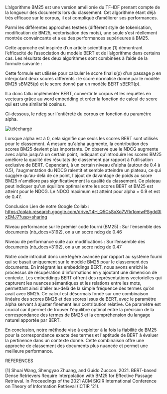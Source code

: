L’algorithme BM25 est une version améliorée du TF-IDF prenant compte de la longueur des documents lors du classement. Cet algorithme étant déjà très efficace sur le corpus, il est compliqué d’améliorer ses performances.

Parmi les différentes approches testées (différent style de tokenisation, modification de BM25, vectorisation des mots), une seule s’est réellement montrée convaincante et a eu des performances supérieures à BM25.

Cette approche est inspirée d’un article scientifique [1] démontrant l’efficacité de l’association du modèle BERT et de l’algorithme dans certains cas. Les résultats des deux algorithmes sont combinées à l’aide de la formule suivante : 
	

Cette formule est utilisée pour calculer le score final s(p) d'un passage p en interpolant deux scores différents : le score normalisé donné par le modèle BM25 sBM25(p) et le score donné par un modèle BERT sBERT(p).

Il a donc fallu implémenter BERT, convertir le corpus et les requêtes en vecteurs grâce au word embedding et créer la fonction de  calcul de score qui est une similarité cosinus.

Ci-dessous, le ndcg sur l'entièreté du corpus en fonction du paramètre alpha.

![téléchargé](https://github.com/runpaul/nlp_esilv/assets/115584547/df5332d7-8651-4002-aa60-5a3bdfad5d9d)


Lorsque alpha est à 0, cela signifie que seuls les scores BERT sont utilisés pour le classement. À mesure qu'alpha augmente, la contribution des scores BM25 devient plus importante.
On observe que le NDCG augmente avec alpha jusqu'à un certain point, indiquant qu'introduire les scores BM25 améliore la qualité des résultats de classement par rapport à l'utilisation exclusive de BERT.
Cependant, à un certain niveau d'alpha (autour de 0.4 à 0.5), l'augmentation du NDCG ralentit et semble atteindre un plateau, ce qui suggère qu'au-delà de ce point, l'ajout de davantage de poids au score BM25 n'améliore pas significativement la qualité du classement.
Ce plateau peut indiquer qu'un équilibre optimal entre les scores BERT et BM25 est atteint pour le NDCG. Le NDCG maximum est atteint pour alpha = 0.9 et est de 0.47. 



Conclusion
Lien de notre Google Collab : https://colab.research.google.com/drive/14H_Q5CsSoXo7Vflo1omwPSgdd3IxEMJ7?usp=sharing


Niveau performance sur le premier code fourni (BM25) :
Sur l’ensemble des documents (nb_docs=3192), on a un socre ndcg de 0.46

Niveau de performance suite aux modifications :
Sur l’ensemble des documents (nb_docs=3192), on a un socre ndcg de 0.47

Notre code introduit donc une légère avancée par rapport au système fourni qui se basait uniquement sur le modèle BM25 pour le classement des documents. En intégrant les embeddings BERT, nous avons enrichi le processus de récupération d'informations en y ajoutant une dimension de contexte. Les embeddings BERT offrent des représentations vectorielles qui capturent les nuances sémantiques et les relations entre les mots, permettant ainsi d'aller au-delà de la simple fréquence des termes qu’on avait avec BM25. 
Ce calcul est désormais fondé sur une combinaison linéaire des scores BM25 et des scores issus de BERT, avec le paramètre alpha servant à ajuster finement leur contribution relative. Ce paramètre est crucial car il permet de trouver l'équilibre optimal entre la précision de la correspondance des termes de BM25 et la compréhension du langage naturel apportée par BERT.

En conclusion, notre méthode vise à exploiter à la fois la fiabilité de BM25 pour la correspondance exacte des termes et l'aptitude de BERT à évaluer la pertinence dans un contexte donné. Cette combinaison offre une approche de classement des documents plus nuancée et permet une meilleure performance.




REFERENCES

[1] Shuai Wang, Shengyao Zhuang, and Guido Zuccon. 2021. BERT-based Dense Retrievers Require Interpolation with BM25 for Effective Passage Retrieval. In Proceedings of the 2021 ACM SIGIR International Conference on Theory of Information Retrieval (ICTIR '21). 
